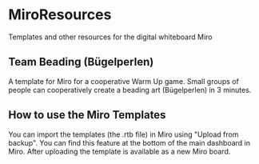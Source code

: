 # MiroResources
Templates and other resources for the digital whiteboard Miro

## Team Beading (Bügelperlen)
A template for Miro for a cooperative Warm Up game.
Small groups of people can cooperatively create a beading art (Bügelperlen) in 3 minutes.


## How to use the Miro Templates
You can import the templates (the .rtb file) in Miro using "Upload from backup". You can find this feature at the bottom of the main dashboard in Miro.
After uploading the template is available as a new Miro board.